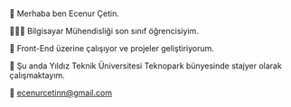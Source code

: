  #
 
 👋 Merhaba ben Ecenur Çetin.
 
 👩🏻‍💻 Bilgisayar Mühendisliği son sınıf öğrencisiyim.
 
 🌱 Front-End üzerine çalışıyor ve projeler geliştiriyorum.

 📍 Şu anda Yıldız Teknik Üniversitesi Teknopark bünyesinde stajyer olarak çalışmaktayım.
 
 💌 ecenurcetinn@gmail.com 

<!--
**ecenurcetin/ecenurcetin** is a ✨ _special_ ✨ repository because its `README.md` (this file) appears on your GitHub profile.

Here are some ideas to get you started:

- 🔭 I’m currently working on ...
- 🌱 I’m currently learning ...
- 👯 I’m looking to collaborate on ...
- 🤔 I’m looking for help with ...
- 💬 Ask me about ...
- 📫 How to reach me: ...
- 😄 Pronouns: ...
- ⚡ Fun fact: ...
-->

